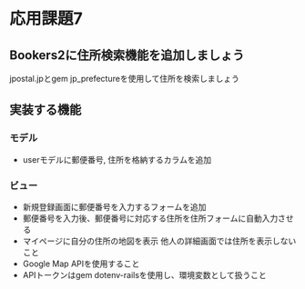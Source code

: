 # 応用課題7
## Bookers2に住所検索機能を追加しましょう
jpostal.jpとgem jp_prefectureを使用して住所を検索しましょう

## 実装する機能
### モデル
- userモデルに郵便番号, 住所を格納するカラムを追加

### ビュー
- 新規登録画面に郵便番号を入力するフォームを追加
- 郵便番号を入力後、郵便番号に対応する住所を住所フォームに自動入力させる
- マイページに自分の住所の地図を表示 他人の詳細画面では住所を表示しないこと
- Google Map APIを使用すること
- APIトークンはgem dotenv-railsを使用し、環境変数として扱うこと